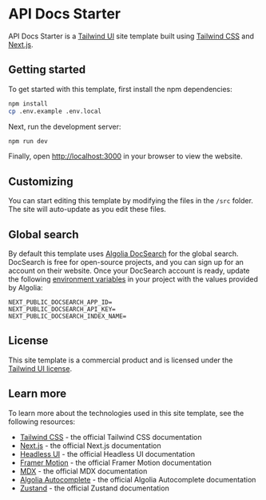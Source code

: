 # API Docs Starter

API Docs Starter is a [Tailwind UI](https://tailwindui.com) site template built using [Tailwind CSS](https://tailwindcss.com) and [Next.js](https://nextjs.org).

## Getting started

To get started with this template, first install the npm dependencies:

```bash
npm install
cp .env.example .env.local
```

Next, run the development server:

```bash
npm run dev
```

Finally, open [http://localhost:3000](http://localhost:3000) in your browser to view the website.

## Customizing

You can start editing this template by modifying the files in the `/src` folder. The site will auto-update as you edit these files.

## Global search

By default this template uses [Algolia DocSearch](https://docsearch.algolia.com) for the global search. DocSearch is free for open-source projects, and you can sign up for an account on their website. Once your DocSearch account is ready, update the following [environment variables](https://nextjs.org/docs/basic-features/environment-variables) in your project with the values provided by Algolia:

```
NEXT_PUBLIC_DOCSEARCH_APP_ID=
NEXT_PUBLIC_DOCSEARCH_API_KEY=
NEXT_PUBLIC_DOCSEARCH_INDEX_NAME=
```

## License

This site template is a commercial product and is licensed under the [Tailwind UI license](https://tailwindui.com/license).

## Learn more

To learn more about the technologies used in this site template, see the following resources:

- [Tailwind CSS](https://tailwindcss.com/docs) - the official Tailwind CSS documentation
- [Next.js](https://nextjs.org/docs) - the official Next.js documentation
- [Headless UI](https://headlessui.dev) - the official Headless UI documentation
- [Framer Motion](https://www.framer.com/docs/) - the official Framer Motion documentation
- [MDX](https://mdxjs.com/) - the official MDX documentation
- [Algolia Autocomplete](https://www.algolia.com/doc/ui-libraries/autocomplete/introduction/what-is-autocomplete/) - the official Algolia Autocomplete documentation
- [Zustand](https://docs.pmnd.rs/zustand/getting-started/introduction) - the official Zustand documentation
